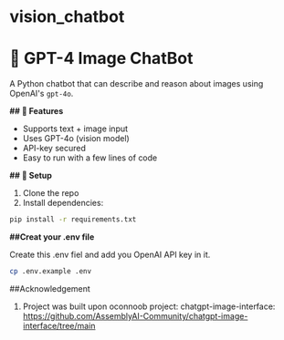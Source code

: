 # vision_chatbot

# 🧠 GPT-4 Image ChatBot

A Python chatbot that can describe and reason about images using OpenAI's `gpt-4o`.

**## 🚀 Features**

- Supports text + image input
- Uses GPT-4o (vision model)
- API-key secured
- Easy to run with a few lines of code

**## 🔧 Setup**

1. Clone the repo
2. Install dependencies:

```bash
pip install -r requirements.txt

```

**##Creat your .env file**

Create this .env fiel and add you OpenAI API key in it.
```bash
cp .env.example .env

```

##Acknowledgement
1. Project was built upon oconnoob project: chatgpt-image-interface: https://github.com/AssemblyAI-Community/chatgpt-image-interface/tree/main
